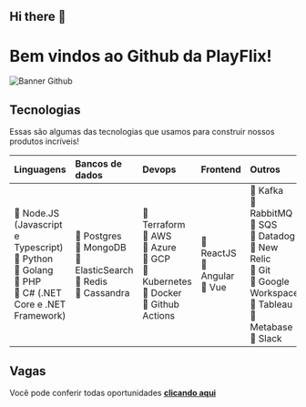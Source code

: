## Hi there 👋
# Bem vindos ao Github da PlayFlix!

![Banner Github](/images/banner.png)

## Tecnologias

Essas são algumas das tecnologias que usamos para construir nossos produtos incríveis!

|Linguagens|Bancos de dados|Devops|Frontend|Outros|
|:---|:--|:--|:--|:--|
|:green_heart: Node.JS (Javascript e Typescript)<br>:green_heart: Python<br>:green_heart: Golang<br>:green_heart: PHP<br>:green_heart: C# (.NET Core e .NET Framework)|:green_heart: Postgres<br>:green_heart: MongoDB<br>:green_heart: ElasticSearch<br>:green_heart: Redis<br>:green_heart: Cassandra|:green_heart: Terraform<br>:green_heart: AWS<br>:green_heart: Azure<br>:green_heart: GCP<br>:green_heart: Kubernetes<br>:green_heart: Docker<br>:green_heart: Github Actions|:green_heart: ReactJS<br>:green_heart: Angular<br>:green_heart: Vue|:green_heart: Kafka<br>:green_heart: RabbitMQ<br>:green_heart: SQS<br>:green_heart: Datadog<br>:green_heart: New Relic<br>:green_heart: Git<br>:green_heart: Google Workspace<br>:green_heart: Tableau<br>:green_heart: Metabase<br>:green_heart: Slack|


## Vagas

Você pode conferir todas oportunidades **[clicando aqui](https://vagas.playflix.me/)**

<!--

**Here are some ideas to get you started:**

🙋‍♀️ A short introduction - what is your organization all about?
🌈 Contribution guidelines - how can the community get involved?
👩‍💻 Useful resources - where can the community find your docs? Is there anything else the community should know?
🍿 Fun facts - what does your team eat for breakfast?
🧙 Remember, you can do mighty things with the power of [Markdown](https://docs.github.com/github/writing-on-github/getting-started-with-writing-and-formatting-on-github/basic-writing-and-formatting-syntax)
-->
